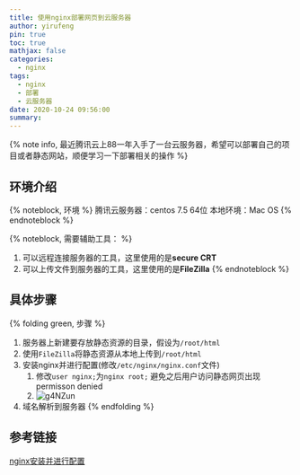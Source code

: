 ```yaml
---
title: 使用nginx部署网页到云服务器
author: yirufeng
pin: true
toc: true
mathjax: false
categories:
  - nginx
tags:
  - nginx
  - 部署
  - 云服务器
date: 2020-10-24 09:56:00
summary:
--- 
```


{% note info, 最近腾讯云上88一年入手了一台云服务器，希望可以部署自己的项目或者静态网站，顺便学习一下部署相关的操作 %}

## 环境介绍
{% noteblock, 环境 %}
腾讯云服务器：centos 7.5 64位
本地环境：Mac OS
{% endnoteblock %}

{% noteblock, 需要辅助工具： %}
1. 可以远程连接服务器的工具，这里使用的是**secure CRT**
2. 可以上传文件到服务器的工具，这里使用的是**FileZilla**
{% endnoteblock %}

## 具体步骤
{% folding green, 步骤 %}
1. 服务器上新建要存放静态资源的目录，假设为`/root/html`
2. 使用`FileZilla`将静态资源从本地上传到`/root/html`
3. 安装nginx并进行配置(修改`/etc/nginx/nginx.conf`文件)
   1. 修改`user nginx;`为`nginx root;` 避免之后用户访问静态网页出现permisson denied
   2. ![g4NZun](https://cdn.jsdelivr.net/gh/sivanWu0222/ImageHosting@master/uPic/g4NZun.png)
4. 域名解析到服务器
{% endfolding %}


## 参考链接
[nginx安装并进行配置](https://blog.csdn.net/gudada010/article/details/105558987)

<!-- more -->
